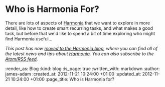 Who is Harmonia For?
===============

There are lots of aspects of [Harmonia][] that we want to explore in more detail, like how to create smart recurring tasks, and what makes a good task, but before that we'd like to spend a bit of time exploring who might find Harmonia useful&hellip;

_This post has now [moved to the Harmonia blog](https://harmonia.io/blog/who-is-harmonia-for), where you can find all of the latest news and tips about [Harmonia][]. You can also subscribe to the [Atom/RSS feed](https://harmonia.io/blog/feed)._

[Harmonia]: https://harmonia.io
[Free Range]: http://gofreerange.com


:render_as: Blog
:kind: blog
:is_page: true
:written_with: markdown
:author: james-adam
:created_at: 2012-11-21 10:24:00 +01:00
:updated_at: 2012-11-21 10:24:00 +01:00
:page_title: Who is Harmonia for?
